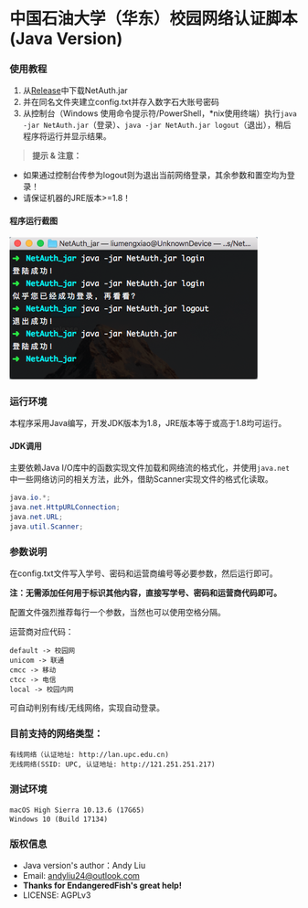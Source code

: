 # 中国石油大学（华东）校园网络认证脚本 (Java Version)

### 使用教程
1. 从[Release](https://github.com/andyliu24/UPCNet/releases "Release")中下载NetAuth.jar
2. 并在同名文件夹建立config.txt并存入数字石大账号密码
3. 从控制台（Windows 使用命令提示符/PowerShell，*nix使用终端）执行`java -jar NetAuth.jar`（登录）、`java -jar NetAuth.jar logout`（退出），稍后程序将运行并显示结果。

> **提示 & 注意：**
- 如果通过控制台传参为logout则为退出当前网络登录，其余参数和置空均为登录！
- 请保证机器的JRE版本>=1.8！


#### 程序运行截图
![](login.png)

### 运行环境
本程序采用Java编写，开发JDK版本为1.8，JRE版本等于或高于1.8均可运行。

#### JDK调用
主要依赖Java I/O库中的函数实现文件加载和网络流的格式化，并使用`java.net`中一些网络访问的相关方法，此外，借助Scanner实现文件的格式化读取。

```java
java.io.*;
java.net.HttpURLConnection;
java.net.URL;
java.util.Scanner;
```

### 参数说明

在config.txt文件写入学号、密码和运营商编号等必要参数，然后运行即可。

**注：无需添加任何用于标识其他内容，直接写学号、密码和运营商代码即可。**

配置文件强烈推荐每行一个参数，当然也可以使用空格分隔。

运营商对应代码：
```
default -> 校园网
unicom -> 联通
cmcc -> 移动
ctcc -> 电信
local -> 校园内网
```

可自动判别有线/无线网络，实现自动登录。


### 目前支持的网络类型：
````
有线网络（认证地址: http://lan.upc.edu.cn)
无线网络(SSID: UPC, 认证地址: http://121.251.251.217)
````

### 测试环境
```
macOS High Sierra 10.13.6 (17G65)
Windows 10 (Build 17134)
```

### 版权信息

- Java version's author：Andy Liu
- Email: andyliu24@outlook.com
- **Thanks for EndangeredFish's great help!**
- LICENSE: AGPLv3